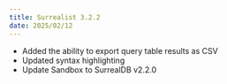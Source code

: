 ```yaml
---
title: Surrealist 3.2.2
date: 2025/02/12
---
```


- Added the ability to export query table results as CSV
- Updated syntax highlighting
- Update Sandbox to SurrealDB v2.2.0
